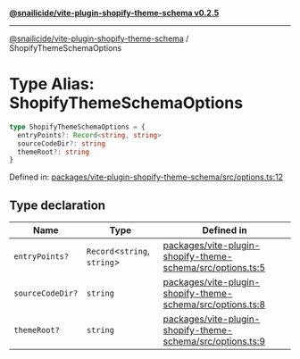 [**@snailicide/vite-plugin-shopify-theme-schema v0.2.5**](../README.md)

---

[@snailicide/vite-plugin-shopify-theme-schema](../README.md) /
ShopifyThemeSchemaOptions

# Type Alias: ShopifyThemeSchemaOptions

```ts
type ShopifyThemeSchemaOptions = {
  entryPoints?: Record<string, string>
  sourceCodeDir?: string
  themeRoot?: string
}
```

Defined in:
[packages/vite-plugin-shopify-theme-schema/src/options.ts:12](https://github.com/gbtunney/snailicide-monorepo/blob/master/packages/vite-plugin-shopify-theme-schema/src/options.ts#L12)

## Type declaration

| Name                                        | Type                         | Defined in                                                                                                                                                                            |
| ------------------------------------------- | ---------------------------- | ------------------------------------------------------------------------------------------------------------------------------------------------------------------------------------- |
| <a id="entrypoints"></a> `entryPoints?`     | `Record`<`string`, `string`> | [packages/vite-plugin-shopify-theme-schema/src/options.ts:5](https://github.com/gbtunney/snailicide-monorepo/blob/master/packages/vite-plugin-shopify-theme-schema/src/options.ts#L5) |
| <a id="sourcecodedir"></a> `sourceCodeDir?` | `string`                     | [packages/vite-plugin-shopify-theme-schema/src/options.ts:8](https://github.com/gbtunney/snailicide-monorepo/blob/master/packages/vite-plugin-shopify-theme-schema/src/options.ts#L8) |
| <a id="themeroot"></a> `themeRoot?`         | `string`                     | [packages/vite-plugin-shopify-theme-schema/src/options.ts:9](https://github.com/gbtunney/snailicide-monorepo/blob/master/packages/vite-plugin-shopify-theme-schema/src/options.ts#L9) |

